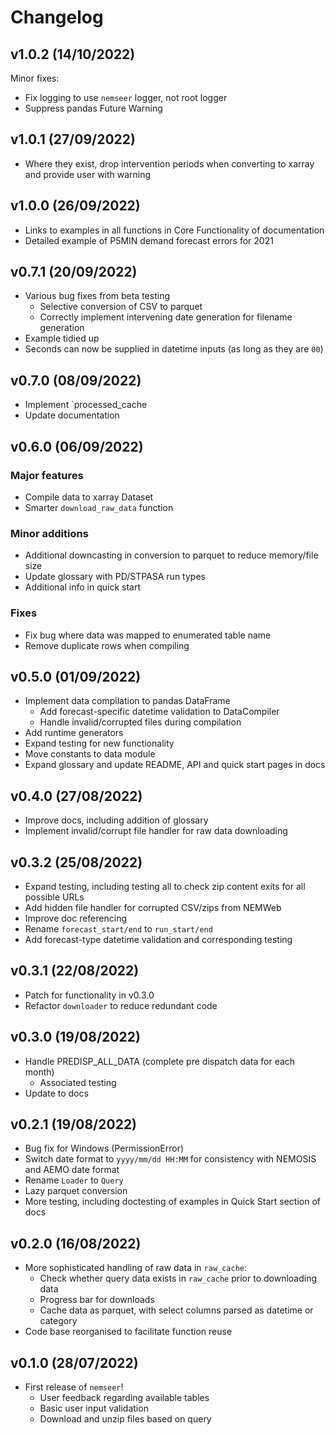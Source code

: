 # Changelog

<!--next-version-placeholder-->

## v1.0.2 (14/10/2022)

Minor fixes:

- Fix logging to use `nemseer` logger, not root logger
- Suppress pandas Future Warning

## v1.0.1 (27/09/2022)

- Where they exist, drop intervention periods when converting to xarray and provide user with warning

## v1.0.0 (26/09/2022)

- Links to examples in all functions in Core Functionality of documentation
- Detailed example of P5MIN demand forecast errors for 2021

## v0.7.1 (20/09/2022)

- Various bug fixes from beta testing
  - Selective conversion of CSV to parquet
  - Correctly implement intervening date generation for filename generation
- Example tidied up
- Seconds can now be supplied in datetime inputs (as long as they are `00`)

## v0.7.0 (08/09/2022)

- Implement `processed_cache
- Update documentation

## v0.6.0 (06/09/2022)

### Major features

- Compile data to xarray Dataset
- Smarter `download_raw_data` function

### Minor additions

- Additional downcasting in conversion to parquet to reduce memory/file size
- Update glossary with PD/STPASA run types
- Additional info in quick start

### Fixes

- Fix bug where data was mapped to enumerated table name
- Remove duplicate rows when compiling

## v0.5.0 (01/09/2022)

- Implement data compilation to pandas DataFrame
  - Add forecast-specific datetime validation to DataCompiler
  - Handle invalid/corrupted files during compilation
- Add runtime generators
- Expand testing for new functionality
- Move constants to data module
- Expand glossary and update README, API and quick start pages in docs

## v0.4.0 (27/08/2022)

- Improve docs, including addition of glossary
- Implement invalid/corrupt file handler for raw data downloading

## v0.3.2 (25/08/2022)

- Expand testing, including testing all to check zip content exits for all possible URLs
- Add hidden file handler for corrupted CSV/zips from NEMWeb
- Improve doc referencing
- Rename `forecast_start/end` to `run_start/end`
- Add forecast-type datetime validation and corresponding testing

## v0.3.1 (22/08/2022)

- Patch for functionality in v0.3.0
- Refactor `downloader` to reduce redundant code

## v0.3.0 (19/08/2022)

- Handle PREDISP_ALL_DATA (complete pre dispatch data for each month)
  - Associated testing
- Update to docs

## v0.2.1 (19/08/2022)

- Bug fix for Windows (PermissionError)
- Switch date format to `yyyy/mm/dd HH:MM` for consistency with NEMOSIS and AEMO date format
- Rename `Loader` to `Query`
- Lazy parquet conversion
- More testing, including doctesting of examples in Quick Start section of docs

## v0.2.0 (16/08/2022)

- More sophisticated handling of raw data in `raw_cache`:
  - Check whether query data exists in `raw_cache` prior to downloading data
  - Progress bar for downloads
  - Cache data as parquet, with select columns parsed as datetime or category
- Code base reorganised to facilitate function reuse

## v0.1.0 (28/07/2022)

- First release of `nemseer`!
  - User feedback regarding available tables
  - Basic user input validation
  - Download and unzip files based on query
